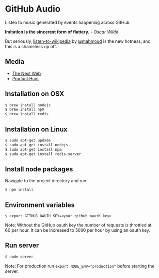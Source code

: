 GitHub Audio
============

Listen to music generated by events happening across GitHub

__Imitation is the sincerest form of flattery.__ - *Oscar Wilde*

But seriously, [listen-to-wikipedia](https://github.com/hatnote/listen-to-wikipedia) by [@mahmoud](https://github.com/mahmoud) is the new hotness, and this is a shameless rip off.


Media
-----

* [The Next Web](http://thenextweb.com/apps/2016/10/03/this-site-tracks-events-across-github-to-generate-calming-work-music/)
* [Product Hunt](https://www.producthunt.com/tech/github-audio)


Installation on OSX
-------------------

```bash
$ brew install nodejs
$ brew install npm
$ brew install redis
```

Installation on Linux
---------------------

```bash
$ sudo apt-get updade
$ sudo apt-get install nodejs
$ sudo apt-get install npm
$ sudo apt-get install redis-server
```

Install node packages
---------------------

Navigate to the project directory and run

```bash
$ npm install
```

Environment variables
---------------------

```
$ export GITHUB_OAUTH_KEY=<your_github_oauth_key>
```

Note: Without the GitHub oauth key the number of requests is throttled at 60 per hour. It can be increased to 5000 per hour by using an oauth key.

Run server
----------

```bash
$ node server
```

Note: For production run `export NODE_ENV="production"` before starting the server.
